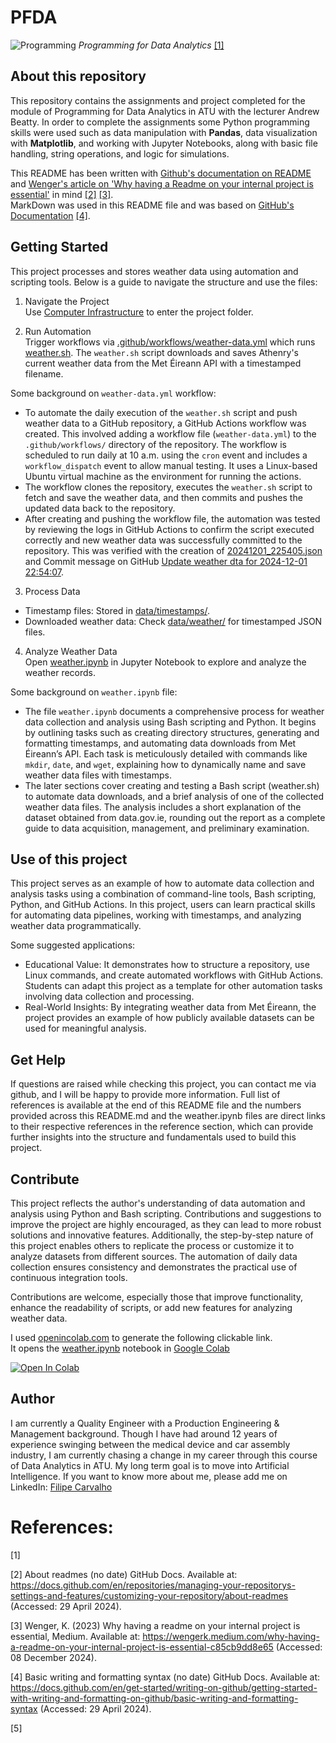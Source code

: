 # PFDA

![Programming](https://rp2.center/wp-content/uploads/2023/03/evt2.jpg)
*Programming for Data Analytics* [[1]](#1)  

## About this repository

This repository contains the assignments and project completed for the module of Programming for Data Analytics in ATU with the lecturer Andrew Beatty. 
In order to complete the assignments some Python programming skills were used such as data manipulation with **Pandas**, data visualization with **Matplotlib**, and working with Jupyter Notebooks, along with basic file handling, string operations, and logic for simulations.

This README has been written with [Github's documentation on README](https://docs.github.com/en/repositories/managing-your-repositorys-settings-and-features/customizing-your-repository/about-readmes) and [Wenger's article on 'Why having a Readme on your internal project is essential'](https://wengerk.medium.com/why-having-a-readme-on-your-internal-project-is-essential-c85cb9dd8e65) in mind [[2]](#2) [[3]](#3).     
MarkDown was used in this README file and was based on [GitHub's Documentation](https://docs.github.com/en/get-started/writing-on-github/getting-started-with-writing-and-formatting-on-github/basic-writing-and-formatting-syntax) [[4]](#4).

## Getting Started

This project processes and stores weather data using automation and scripting tools. Below is a guide to navigate the structure and use the files:

1. Navigate the Project  
Use [Computer Infrastructure](https://github.com/filipekojak88/computer_infrastructure/tree/main) to enter the project folder.

2. Run Automation  
Trigger workflows via [.github/workflows/weather-data.yml](.github/workflows/weather-data.yml) which runs [weather.sh](weather.sh). The `weather.sh` script downloads and saves Athenry's current weather data from the Met Éireann API with a timestamped filename.

Some background on `weather-data.yml` workflow:
- To automate the daily execution of the `weather.sh` script and push weather data to a GitHub repository, a GitHub Actions workflow was created. This involved adding a workflow file (`weather-data.yml`) to the `.github/workflows/` directory of the repository. The workflow is scheduled to run daily at 10 a.m. using the `cron` event and includes a `workflow_dispatch` event to allow manual testing. It uses a Linux-based Ubuntu virtual machine as the environment for running the actions.   
- The workflow clones the repository, executes the `weather.sh` script to fetch and save the weather data, and then commits and pushes the updated data back to the repository.    
- After creating and pushing the workflow file, the automation was tested by reviewing the logs in GitHub Actions to confirm the script executed correctly and new weather data was successfully committed to the repository. This was verified with the creation of [20241201_225405.json](data/weather/20241201_225405.json) and Commit message on GitHub [Update weather dta for 2024-12-01 22:54:07](https://github.com/filipekojak88/computer_infrastructure/commit/48b479227817f1ad66c57fcfbee927cea4b8365f).

3. Process Data 
- Timestamp files: Stored in [data/timestamps/](data/timestamps/).  
- Downloaded weather data: Check [data/weather/](data/weather/) for timestamped JSON files.

4. Analyze Weather Data  
Open [weather.ipynb](weather.ipynb) in Jupyter Notebook to explore and analyze the weather records.

Some background on `weather.ipynb` file:
- The file `weather.ipynb` documents a comprehensive process for weather data collection and analysis using Bash scripting and Python. It begins by outlining tasks such as creating directory structures, generating and formatting timestamps, and automating data downloads from Met Éireann’s API. Each task is meticulously detailed with commands like `mkdir`, `date`, and `wget`, explaining how to dynamically name and save weather data files with timestamps.
- The later sections cover creating and testing a Bash script (weather.sh) to automate data downloads, and a brief analysis of one of the collected weather data files. The analysis includes a short explanation of the dataset obtained from data.gov.ie, rounding out the report as a complete guide to data acquisition, management, and preliminary examination.

## Use of this project

This project serves as an example of how to automate data collection and analysis tasks using a combination of command-line tools, Bash scripting, Python, and GitHub Actions. In this project, users can learn practical skills for automating data pipelines, working with timestamps, and analyzing weather data programmatically.

Some suggested applications:

- Educational Value: It demonstrates how to structure a repository, use Linux commands, and create automated workflows with GitHub Actions. Students can adapt this project as a template for other automation tasks involving data collection and processing.
- Real-World Insights: By integrating weather data from Met Éireann, the project provides an example of how publicly available datasets can be used for meaningful analysis.

## Get Help

If questions are raised while checking this project, you can contact me via github, and I will be happy to provide more information. Full list of references is available at the end of this README file and the numbers provided across this README.md and the weather.ipynb files are direct links to their respective references in the reference section, which can provide further insights into the structure and fundamentals used to build this project.

## Contribute

This project reflects the author's understanding of data automation and analysis using Python and Bash scripting. Contributions and suggestions to improve the project are highly encouraged, as they can lead to more robust solutions and innovative features.
Additionally, the step-by-step nature of this project enables others to replicate the process or customize it to analyze datasets from different sources. The automation of daily data collection ensures consistency and demonstrates the practical use of continuous integration tools.

Contributions are welcome, especially those that improve functionality, enhance the readability of scripts, or add new features for analyzing weather data.

I used [openincolab.com](https://openincolab.com) to generate the following clickable link.      
It opens the [weather.ipynb](weather.ipynb) notebook in [Google Colab](https://colab.research.google.com)

<a target="_blank" href="https://colab.research.google.com/github/filipekojak88/computer_infrastructure/blob/main/weather.ipynb">
  <img src="https://colab.research.google.com/assets/colab-badge.svg" alt="Open In Colab"/>
</a>

## Author

I am currently a Quality Engineer with a Production Engineering & Management background. Though I have had around 12 years of experience swinging between the medical device and car assembly industry, I am currently chasing a change in my career through this course of Data Analytics in ATU. My long term goal is to move into Artificial Intelligence. If you want to know more about me, please add me on LinkedIn: [Filipe Carvalho](https://www.linkedin.com/in/filipe-carvalho-8146232a/) 
  
  
# References:

<a id="1">[1]</a> 

<a id="2">[2]</a> About readmes (no date) GitHub Docs. Available at: https://docs.github.com/en/repositories/managing-your-repositorys-settings-and-features/customizing-your-repository/about-readmes (Accessed: 29 April 2024).   

<a id="3">[3]</a> Wenger, K. (2023) Why having a readme on your internal project is essential, Medium. Available at: https://wengerk.medium.com/why-having-a-readme-on-your-internal-project-is-essential-c85cb9dd8e65 (Accessed: 08 December 2024).       

<a id="4">[4]</a> Basic writing and formatting syntax (no date) GitHub Docs. Available at: https://docs.github.com/en/get-started/writing-on-github/getting-started-with-writing-and-formatting-on-github/basic-writing-and-formatting-syntax (Accessed: 29 April 2024).   

<a id="5">[5]</a>